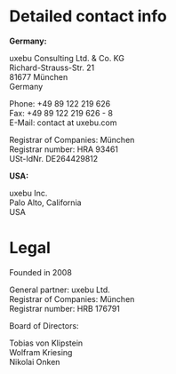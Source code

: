 Detailed contact info
=====================

**Germany:**

uxebu Consulting Ltd. & Co. KG  
Richard-Strauss-Str. 21  
81677 München  
Germany

Phone: +49 89 122 219 626  
Fax: +49 89 122 219 626 - 8  
E-Mail: contact at uxebu.com

Registrar of Companies: München  
Registrar number: HRA 93461  
USt-IdNr. DE264429812



**USA:**

uxebu Inc.  
Palo Alto, California  
USA  

Legal
=====

Founded in 2008

General partner: uxebu Ltd.  
Registrar of Companies: München  
Registrar number: HRB 176791

Board of Directors:

Tobias von Klipstein  
Wolfram Kriesing  
Nikolai Onken
